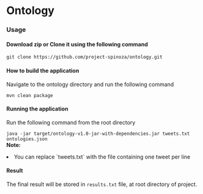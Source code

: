 # Ontology

### Usage

#### Download zip or Clone it using the following command

`git clone https://github.com/project-spinoza/ontology.git`
#### How to build the application

Navigate to the ontology directory and run the following command

`mvn clean package`
#### Running the application
Run the following command from the root directory

`java -jar target/ontology-v1.0-jar-with-dependencies.jar tweets.txt ontologies.json` <br>
<b>Note:</b>
<li>You can replace `tweets.txt` with the file containing one tweet per line</li>

#### Result
The final result will be stored in `results.txt` file, at root directory of project. 



